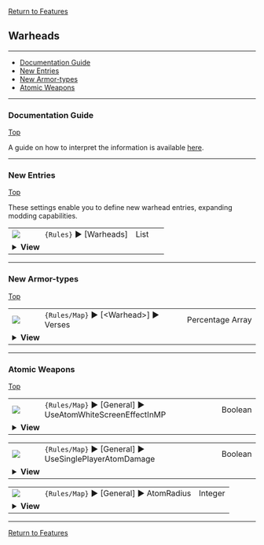[Return to Features](./features.md)

## Warheads

-------

 - [Documentation Guide](#documentation-guide)
 - [New Entries](#new-entries) 
 - [New Armor-types](#new-armor-types) 
 - [Atomic Weapons](#atomic-weapons) 

-------
### Documentation Guide
[Top](#warheads)

A guide on how to interpret the information is available [here](./dockeys.md).


-------
### New Entries
[Top](#warheads)

These settings enable you to define new warhead entries, expanding modding capabilities.

<table><tr><td width="50"><a href="#"><img src="https://placehold.it/30x15/6cb189/135?text=new"></a></td><td>
<code>{Rules}</code> ► [Warheads]
</td><td width="50">List</td></tr><tr><td colspan="3"><details><summary><b>View</b></summary>

This section carries a zero-based list of IDs to be recognized as new Warheads.

You may then create a INI section to edit their behaviour, as you would do for any existing Warheads.

Care must be taken that the list keys follow the zero-based index exactly. Duplicate keys (e.g. two '0='), or missing keys, may crash the game at boot. The requirement for strict ordering may change in the future.

Example as follows:

```ini
[Warheads]
0=SA_BIG_SPREAD
1=HE_BIG_SPREAD
```
</details></td></tr></table>


-------
### New Armor-types
[Top](#warheads)

<table><tr><td width="50"><a href="#"><img src="https://placehold.it/30x15/eaa140/531?text=mod"></a></td><td>
<code>{Rules/Map}</code> ► [&lt;Warhead&gt;]  ► Verses
</td><td width="50">Percentage Array</a></td></tr><tr><td colspan="3"><details><summary><b>View</b></summary>
  
```Modified WarheadTypeClass->Modifier[ARMOR_COUNT]```

The number of supported types have been increased to 9, matching the first nine armortypes used in Red Alert 2. See [TechnoTypes ► New Armor-types](./technotypes.md#new-armor-types).

The first nine values will be read, to determine the warhead's effectiveness against the armortypes in order:

 > 0 = None\
 > 1 = Wood\
 > 2 = Light\
 > 3 = Heavy\
 > 4 = Concrete\
 > 5 = Flak\
 > 6 = Plate\
 > 7 = Medium\
 > 8 = Steel

Defaults to 100% for all armor types.
</details></td></tr></table>


-------
### Atomic Weapons
[Top](#warheads)

<table><tr><td width="50"><a href="#"><img src="https://placehold.it/30x15/6cb189/135?text=new"></a></td><td>
<code>{Rules/Map}</code> ► [General]  ► UseAtomWhiteScreenEffectInMP
</td><td width="50">Boolean</a></td></tr><tr><td colspan="3"><details><summary><b>View</b></summary>

```Inherited from iran's r-series)```

Normally, detonating a nuke flashes a white screen in single-player maps. This is suppressed in multiplayer. Toggling this option re-enables it.
</details></td></tr></table>


<table><tr><td width="50"><a href="#"><img src="https://placehold.it/30x15/6cb189/135?text=new"></a></td><td>
<code>{Rules/Map}</code> ► [General]  ► UseSinglePlayerAtomDamage
</td><td width="50">Boolean</a></td></tr><tr><td colspan="3"><details><summary><b>View</b></summary>

```Inherited from iran's r-series)```

Atom damage is generally reduced in multiplayer battles. Toggle this on to use singleplayer values.
</details></td></tr></table>


<table><tr><td width="50"><a href="#"><img src="https://placehold.it/30x15/6cb189/135?text=new"></a></td><td>
<code>{Rules/Map}</code> ► [General]  ► AtomRadius
</td><td width="50">Integer</a></td></tr><tr><td colspan="3"><details><summary><b>View</b></summary>

The radial range of nuclear warheards in the scenario, not including the center cell. Effectively the blast covers a square area of `AtomRadius * 2 + 1`. 

Note that due to a bug in the original game, damage decreases in strength closer to the center; the lack of smudges will become apparent above range 40.
</details></td></tr></table>


-------
[Return to Features](./features.md)


